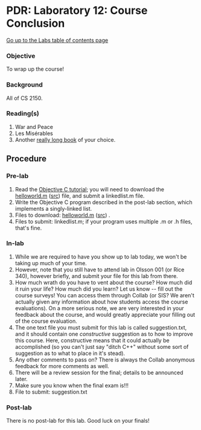 PDR: Laboratory 12: Course Conclusion
=====================================

[Go up to the Labs table of contents page](../index.html)

### Objective ###

To wrap up the course!

### Background ###

All of CS 2150.


### Reading(s) ###

1. War and Peace
2. Les Mis&eacute;rables
3. Another [really long book](http://en.wikipedia.org/wiki/List_of_longest_novels) of your choice.


Procedure
---------

### Pre-lab ###

1. Read the [Objective C tutorial](../../tutorials/12-objc/index.html); you will need to download the [helloworld.m](../..//tutorials/12-objc/helloworld.m.html) ([src](../..//tutorials/12-objc/helloworld.m)) file, and submit a linkedlist.m file.
2. Write the Objective C program described in the post-lab section, which implements a singly-linked list.
3. Files to download: [helloworld.m](../..//tutorials/12-objc/helloworld.m.html) ([src](../..//tutorials/12-objc/helloworld.m))
.
4. Files to submit: linkedlist.m; if your program uses multiple .m or .h files, that's fine.

### In-lab ###

1. While we are required to have you show up to lab today, we won't be taking up much of your time.
2. However, note that you still have to attend lab in Olsson 001 (or Rice 340), however briefly, and submit your file for this lab from there.
3. How much wrath do you have to vent about the course? How much did it ruin your life? How much did you learn? Let us know -- fill out the course surveys! You can access them through Collab (or SIS? We aren't actually given any information about how students access the course evaluations). On a more serious note, we are very interested in your feedback about the course, and would greatly appreciate your filling out of the course evaluation.
4. The one text file you must submit for this lab is called suggestion.txt, and it should contain one *constructive* suggestion as to how to improve this course. Here, constructive means that it could actually be accomplished (so you can't just say "ditch C++" without some sort of suggestion as to what to place in it's stead).
5. Any other comments to pass on? There is always the Collab anonymous feedback for more comments as well.
6. There will be a review session for the final; details to be announced later.
7. Make sure you know when the final exam is!!!
8. File to submit: suggestion.txt
	
	
### Post-lab ###

There is no post-lab for this lab. Good luck on your finals!
